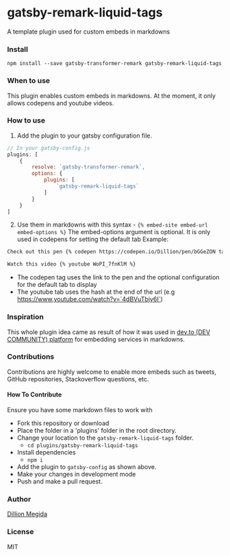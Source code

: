 # gatsby-remark-liquid-tags
A template plugin used for custom embeds in markdowns

### Install
```shell
npm install --save gatsby-transformer-remark gatsby-remark-liquid-tags
```

### When to use
This plugin enables custom embeds in markdowns. At the moment, it only allows codepens and youtube videos.

### How to use 
1. Add the plugin to your gatsby configuration file.
```js
// In your gatsby-config.js
plugins: [
    {
        resolve: `gatsby-transformer-remark`,
        options: {
            plugins: [
                `gatsby-remark-liquid-tags`
            ]
        }
    }
]
```

2. Use them in markdowns with this syntax - `{% embed-site embed-url embed-options %}`
The embed-options argument is optional. It is only used in codepens for setting the default tab
Example:
```markdown
Check out this pen {% codepen https://codepen.io/Dillion/pen/bGGeZON tab=result %}

Watch this video {% youtube WoPI_7fnKlM %}
```

- The codepen tag uses the link to the pen and the optional configuration for the default tab to display
- The youtube tab uses the hash at the end of the url (e.g https://www.youtube.com/watch?v=`4dBVuTbjy6I`)

### Inspiration
This whole plugin idea came as result of how it was used in [dev.to (DEV COMMUNITY) platform](https://dev.to) for embedding services in markdowns.

### Contributions
Contributions are highly welcome to enable more embeds such as tweets, GitHub repositories, Stackoverflow questions, etc. 

#### How To Contribute
Ensure you have some markdown files to work with
- Fork this repository or download
- Place the folder in a 'plugins' folder in the root directory.
- Change your location to the `gatsby-remark-liquid-tags` folder.
  - `cd plugins/gatsby-remark-liquid-tags`
- Install dependencies
  - `npm i`
- Add the plugin to `gatsby-config` as shown above.
- Make your changes in development mode
- Push and make a pull request.

### Author
[Dillion Megida](https://dillionmegida.com/about)

### License
MIT
